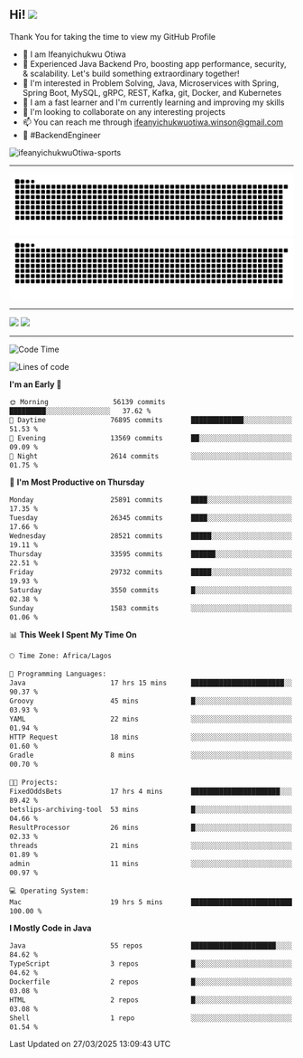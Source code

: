 <!-- BLOG-POST-LIST:START --><!-- BLOG-POST-LIST:END -->

## Hi! <img src="https://media.giphy.com/media/hvRJCLFzcasrR4ia7z/giphy.gif" width="4%"> 

Thank You for taking the time to view my GitHub Profile

- 👋 I am Ifeanyichukwu Otiwa
- 🚀 Experienced Java Backend Pro, boosting app performance, security, & scalability. Let's build something extraordinary together!
- 👀 I'm interested in Problem Solving, Java, Microservices with Spring, Spring Boot, MySQL, gRPC, REST, Kafka, git, Docker, and Kubernetes
- 🌱 I am a fast learner and I'm currently learning and improving my skills
- 💞️ I'm looking to collaborate on any interesting projects
- 📫 You can reach me through ifeanyichukwuotiwa.winson@gmail.com
- 🚀 #BackendEngineer

<p align="left" marginTop="10px"> <img src="https://komarev.com/ghpvc/?username=ifeanyichukwuOtiwa-sports&label=Profile%20views&color=0e75b6&style=for-the-badge" alt="ifeanyichukwuOtiwa-sports" /> </p>

***

<!--🐍📈SNAKEGRAPH / 🌐WEBSITE: https://github.com/Platane/snk -->
![github contribution grid snake animation](https://raw.githubusercontent.com/ifeanyichukwuOtiwa-sports/ifeanyichukwuOtiwa-sports/output/github-contribution-grid-snake-dark.svg#gh-dark-mode-only)![github contribution grid snake animation](https://raw.githubusercontent.com/ifeanyichukwuOtiwa-sports/ifeanyichukwuOtiwa-sports/output/github-contribution-grid-snake.svg#gh-light-mode-only)

***

<p float="left">
  <img float="left" src="https://github-readme-stats.vercel.app/api?username=ifeanyichukwuOtiwa-sports&count_private=true&include_all_commits=true&theme=react&show_icons=true" />
  <img float="right" src="https://github-readme-stats.vercel.app/api/top-langs/?username=ifeanyichukwuOtiwa-sports&layout=compact&show_icons=true&theme=react" /> 
</p>

***



<!--START_SECTION:waka-->
![Code Time](http://img.shields.io/badge/Code%20Time-3%2C574%20hrs%2021%20mins-blue)

![Lines of code](https://img.shields.io/badge/From%20Hello%20World%20I%27ve%20Written-42.8%20million%20lines%20of%20code-blue)

**I'm an Early 🐤** 

```text
🌞 Morning                56139 commits       █████████░░░░░░░░░░░░░░░░   37.62 % 
🌆 Daytime                76895 commits       █████████████░░░░░░░░░░░░   51.53 % 
🌃 Evening                13569 commits       ██░░░░░░░░░░░░░░░░░░░░░░░   09.09 % 
🌙 Night                  2614 commits        ░░░░░░░░░░░░░░░░░░░░░░░░░   01.75 % 
```
📅 **I'm Most Productive on Thursday** 

```text
Monday                   25891 commits       ████░░░░░░░░░░░░░░░░░░░░░   17.35 % 
Tuesday                  26345 commits       ████░░░░░░░░░░░░░░░░░░░░░   17.66 % 
Wednesday                28521 commits       █████░░░░░░░░░░░░░░░░░░░░   19.11 % 
Thursday                 33595 commits       ██████░░░░░░░░░░░░░░░░░░░   22.51 % 
Friday                   29732 commits       █████░░░░░░░░░░░░░░░░░░░░   19.93 % 
Saturday                 3550 commits        █░░░░░░░░░░░░░░░░░░░░░░░░   02.38 % 
Sunday                   1583 commits        ░░░░░░░░░░░░░░░░░░░░░░░░░   01.06 % 
```


📊 **This Week I Spent My Time On** 

```text
🕑︎ Time Zone: Africa/Lagos

💬 Programming Languages: 
Java                     17 hrs 15 mins      ███████████████████████░░   90.37 % 
Groovy                   45 mins             █░░░░░░░░░░░░░░░░░░░░░░░░   03.93 % 
YAML                     22 mins             ░░░░░░░░░░░░░░░░░░░░░░░░░   01.94 % 
HTTP Request             18 mins             ░░░░░░░░░░░░░░░░░░░░░░░░░   01.60 % 
Gradle                   8 mins              ░░░░░░░░░░░░░░░░░░░░░░░░░   00.70 % 

🐱‍💻 Projects: 
FixedOddsBets            17 hrs 4 mins       ██████████████████████░░░   89.42 % 
betslips-archiving-tool  53 mins             █░░░░░░░░░░░░░░░░░░░░░░░░   04.66 % 
ResultProcessor          26 mins             █░░░░░░░░░░░░░░░░░░░░░░░░   02.33 % 
threads                  21 mins             ░░░░░░░░░░░░░░░░░░░░░░░░░   01.89 % 
admin                    11 mins             ░░░░░░░░░░░░░░░░░░░░░░░░░   00.97 % 

💻 Operating System: 
Mac                      19 hrs 5 mins       █████████████████████████   100.00 % 
```

**I Mostly Code in Java** 

```text
Java                     55 repos            █████████████████████░░░░   84.62 % 
TypeScript               3 repos             █░░░░░░░░░░░░░░░░░░░░░░░░   04.62 % 
Dockerfile               2 repos             █░░░░░░░░░░░░░░░░░░░░░░░░   03.08 % 
HTML                     2 repos             █░░░░░░░░░░░░░░░░░░░░░░░░   03.08 % 
Shell                    1 repo              ░░░░░░░░░░░░░░░░░░░░░░░░░   01.54 % 
```




 Last Updated on 27/03/2025 13:09:43 UTC
<!--END_SECTION:waka-->

<!--
<p align="center">
![trophy](https://github-profile-trophy.vercel.app/?username=ifeanyichukwuOtiwa-sports&theme=onedark) (https://github.com/ryo-ma/github-profile-trophy)
</p>
-->

<!---
ifeanyi-otiwa/ifeanyi-otiwa is a ✨ special ✨ repository because its `README.md` (this file) appears on your GitHub profile.
You can click the Preview link to take a look at your changes.
--->
